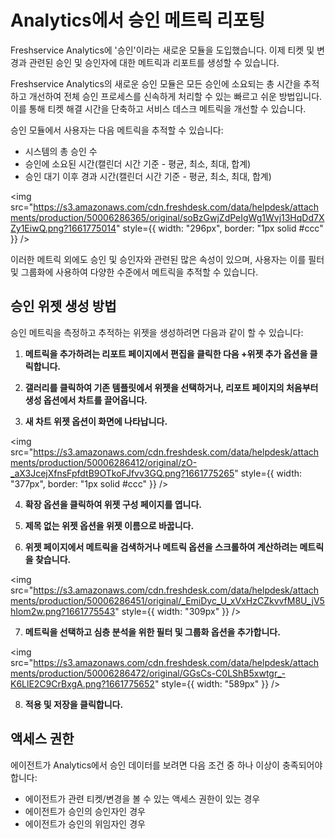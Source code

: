# Analytics에서 승인 메트릭 리포팅

Freshservice Analytics에 '승인'이라는 새로운 모듈을 도입했습니다. 이제 티켓 및 변경과 관련된 승인 및 승인자에 대한 메트릭과 리포트를 생성할 수 있습니다.

Freshservice Analytics의 새로운 승인 모듈은 모든 승인에 소요되는 총 시간을 추적하고 개선하여 전체 승인 프로세스를 신속하게 처리할 수 있는 빠르고 쉬운 방법입니다. 이를 통해 티켓 해결 시간을 단축하고 서비스 데스크 메트릭을 개선할 수 있습니다.

승인 모듈에서 사용자는 다음 메트릭을 추적할 수 있습니다:

- 시스템의 총 승인 수
- 승인에 소요된 시간(캘린더 시간 기준 - 평균, 최소, 최대, 합계)
- 승인 대기 이후 경과 시간(캘린더 시간 기준 - 평균, 최소, 최대, 합계)

<img src="https://s3.amazonaws.com/cdn.freshdesk.com/data/helpdesk/attachments/production/50006286365/original/soBzGwjZdPeIgWg1Wvj13HqDd7XZy1EiwQ.png?1661775014" style={{ width: "296px", border: "1px solid #ccc" }} />

이러한 메트릭 외에도 승인 및 승인자와 관련된 많은 속성이 있으며, 사용자는 이를 필터 및 그룹화에 사용하여 다양한 수준에서 메트릭을 추적할 수 있습니다.

## 승인 위젯 생성 방법

승인 메트릭을 측정하고 추적하는 위젯을 생성하려면 다음과 같이 할 수 있습니다:

1. **메트릭을 추가하려는 리포트 페이지에서 편집을 클릭한 다음 +위젯 추가 옵션을 클릭합니다.**

2. **갤러리를 클릭하여 기존 템플릿에서 위젯을 선택하거나, 리포트 페이지의 처음부터 생성 옵션에서 차트를 끌어옵니다.**

3. **새 차트 위젯 옵션이 화면에 나타납니다.**

<img src="https://s3.amazonaws.com/cdn.freshdesk.com/data/helpdesk/attachments/production/50006286412/original/zO-_aX3JcejXfnsFpfdtB9OTkoFJfvv3GQ.png?1661775265" style={{ width: "377px", border: "1px solid #ccc" }} />

4. **확장 옵션을 클릭하여 위젯 구성 페이지를 엽니다.**

5. **제목 없는 위젯 옵션을 위젯 이름으로 바꿉니다.**

6. **위젯 페이지에서 메트릭을 검색하거나 메트릭 옵션을 스크롤하여 계산하려는 메트릭을 찾습니다.**

<img src="https://s3.amazonaws.com/cdn.freshdesk.com/data/helpdesk/attachments/production/50006286451/original/_EmiDyc_U_xVxHzCZkvvfM8U_jV5hIom2w.png?1661775543" style={{ width: "309px" }} />

7. **메트릭을 선택하고 심층 분석을 위한 필터 및 그룹화 옵션을 추가합니다.**

<img src="https://s3.amazonaws.com/cdn.freshdesk.com/data/helpdesk/attachments/production/50006286472/original/GGsCs-C0LShB5xwtgr_-K6LlE2C9CrBxgA.png?1661775652" style={{ width: "589px" }} />

8. **적용 및 저장을 클릭합니다.**

## 액세스 권한

에이전트가 Analytics에서 승인 데이터를 보려면 다음 조건 중 하나 이상이 충족되어야 합니다:

- 에이전트가 관련 티켓/변경을 볼 수 있는 액세스 권한이 있는 경우
- 에이전트가 승인의 승인자인 경우
- 에이전트가 승인의 위임자인 경우